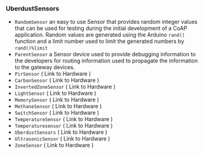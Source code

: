 ### UberdustSensors



* `RandomSensor` an easy to use Sensor that provides random integer values that can be used for testing during the initial development of a CoAP application. Random values are generated using the Arduino `rand()` function and a limit number used to limit the generated numbers by `rand()%limit`  
* `ParentSensor` a Sensor device used to provide debugging information to the developers for routing information used to propagate the information to the gateway devices.
* `PirSensor`  ( Link to Hardware ) 
* 	`CarbonSensor`  ( Link to Hardware ) 
* 	`InvertedZoneSensor`  ( Link to Hardware ) 
* 	`LightSensor`  ( Link to Hardware ) 
* 	`MemorySensor`  ( Link to Hardware ) 
* 	`MethaneSensor`  ( Link to Hardware ) 
* 	`SwitchSensor`  ( Link to Hardware ) 
* 	`TemperatureSensor`  ( Link to Hardware ) 
* 	`Temperaturesensor`  ( Link to Hardware ) 
* 	`UberdustSensors`  ( Link to Hardware ) 
* 	`UltrasonicSensor`  ( Link to Hardware ) 
* 	`ZoneSensor`  ( Link to Hardware ) 
